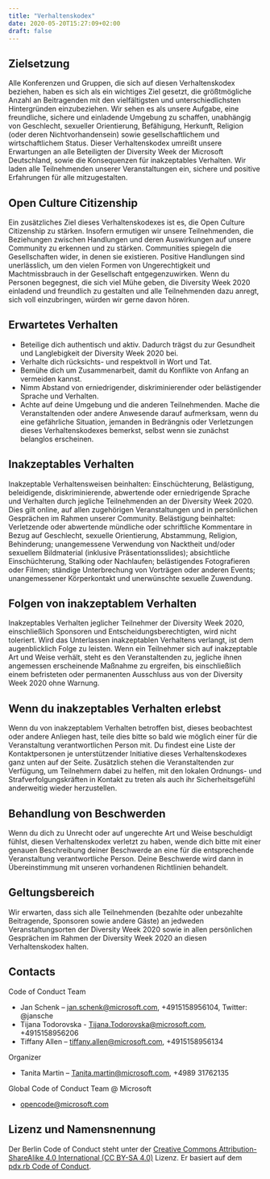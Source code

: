 ```yaml
---
title: "Verhaltenskodex"
date: 2020-05-20T15:27:09+02:00
draft: false
---
```


Zielsetzung
-----

Alle Konferenzen und Gruppen, die sich auf diesen Verhaltenskodex beziehen, haben es sich als ein wichtiges Ziel gesetzt, die größtmögliche Anzahl an Beitragenden mit den vielfältigsten und unterschiedlichsten Hintergründen einzubeziehen. Wir sehen es als unsere Aufgabe, eine freundliche, sichere und einladende Umgebung zu schaffen, unabhängig von Geschlecht, sexueller Orientierung, Befähigung, Herkunft, Religion (oder deren Nichtvorhandensein) sowie gesellschaftlichem und wirtschaftlichem Status. 
Dieser Verhaltenskodex umreißt unsere Erwartungen an alle Beteiligten der Diversity Week der Microsoft Deutschland, sowie die Konsequenzen für inakzeptables Verhalten. 
Wir laden alle Teilnehmenden unserer Veranstaltungen ein, sichere und positive Erfahrungen für alle mitzugestalten. 



Open Culture Citizenship
------------------------

Ein zusätzliches Ziel dieses Verhaltenskodexes ist es, die Open Culture 
Citizenship zu stärken. Insofern ermutigen wir unsere Teilnehmenden, die Beziehungen zwischen Handlungen und deren Auswirkungen auf unsere Community zu erkennen und zu stärken. 
Communities spiegeln die Gesellschaften wider, in denen sie existieren. 
Positive Handlungen sind unerlässlich, um den vielen Formen von Ungerechtigkeit und Machtmissbrauch in der Gesellschaft entgegenzuwirken. 
Wenn du Personen begegnest, die sich viel Mühe geben, die Diversity Week 2020 einladend und freundlich zu gestalten und alle Teilnehmenden dazu anregt, sich voll einzubringen, würden wir gerne davon hören.


Erwartetes Verhalten
--------------------

*	Beteilige dich authentisch und aktiv. Dadurch trägst du zur Gesundheit und Langlebigkeit der Diversity Week 2020 bei. 
*	Verhalte dich rücksichts- und respektvoll in Wort und Tat. 
*	Bemühe dich um Zusammenarbeit, damit du Konflikte von Anfang an vermeiden kannst. 
*	Nimm Abstand von erniedrigender, diskriminierender oder belästigender Sprache und Verhalten. 
*	Achte auf deine Umgebung und die anderen Teilnehmenden. Mache die Veranstaltenden oder andere Anwesende darauf aufmerksam, wenn du eine gefährliche Situation, jemanden in Bedrängnis oder Verletzungen dieses Verhaltenskodexes bemerkst, selbst wenn sie zunächst belanglos erscheinen. 



Inakzeptables Verhalten
-----------------------

Inakzeptable Verhaltensweisen beinhalten: Einschüchterung, Belästigung, beleidigende, diskriminierende, abwertende oder erniedrigende Sprache und Verhalten durch jegliche Teilnehmenden an der Diversity Week 2020. Dies gilt online, auf allen zugehörigen Veranstaltungen und in persönlichen Gesprächen im Rahmen unserer Community. 
Belästigung beinhaltet: Verletzende oder abwertende mündliche oder schriftliche Kommentare in Bezug auf Geschlecht, sexuelle Orientierung, Abstammung, Religion, Behinderung; unangemessene Verwendung von Nacktheit und/oder sexuellem Bildmaterial (inklusive Präsentationsslides); absichtliche Einschüchterung, Stalking oder Nachlaufen; belästigendes Fotografieren oder Filmen; ständige Unterbrechung von Vorträgen oder anderen Events; unangemessener Körperkontakt und unerwünschte sexuelle Zuwendung. 



Folgen von inakzeptablem Verhalten
----------------------------------

Inakzeptables Verhalten jeglicher Teilnehmer der Diversity Week 2020, einschließlich Sponsoren und Entscheidungsberechtigten, wird nicht toleriert. Wird das Unterlassen inakzeptablen Verhaltens verlangt, ist dem augenblicklich Folge zu leisten. 
Wenn ein Teilnehmer sich auf inakzeptable Art und Weise verhält, steht es den Veranstaltenden zu, jegliche ihnen angemessen erscheinende Maßnahme zu ergreifen, bis einschließlich einem befristeten oder permanenten Ausschluss aus von der Diversity Week 2020 ohne Warnung. 



Wenn du inakzeptables Verhalten erlebst
---------------------------------------

Wenn du von inakzeptablem Verhalten betroffen bist, dieses beobachtest oder andere Anliegen hast, teile dies bitte so bald wie möglich einer für die Veranstaltung verantwortlichen Person mit. Du findest eine Liste der Kontaktpersonen je unterstützender Initiative dieses Verhaltenskodexes ganz unten auf der Seite. Zusätzlich stehen die Veranstaltenden zur Verfügung, um Teilnehmern dabei zu helfen, mit den lokalen Ordnungs- und Strafverfolgungskräften in Kontakt zu treten als auch ihr Sicherheitsgefühl anderweitig wieder herzustellen.  


Behandlung von Beschwerden
--------------------------

Wenn du dich zu Unrecht oder auf ungerechte Art und Weise beschuldigt fühlst, diesen Verhaltenskodex verletzt zu haben, wende dich bitte mit einer genauen Beschreibung deiner Beschwerde an eine für die entsprechende Veranstaltung verantwortliche Person. Deine Beschwerde wird dann in Übereinstimmung mit unseren vorhandenen Richtlinien behandelt. 


Geltungsbereich
---------------

Wir erwarten, dass sich alle Teilnehmenden (bezahlte oder unbezahlte 
Beitragende, Sponsoren sowie andere Gäste) an jedweden 
Veranstaltungsorten der Diversity Week 2020 sowie in allen persönlichen Gesprächen im Rahmen der Diversity Week 2020 an diesen Verhaltenskodex halten. 


Contacts
--------

Code of Conduct Team 

*	Jan Schenk – jan.schenk@microsoft.com, +4915158956104, Twitter: @jansche
*	Tijana Todorovska - Tijana.Todorovska@microsoft.com, +4915158956206	 
*	Tiffany Allen – tiffany.allen@microsoft.com, +4915158956134	 	
 
Organizer 

*	Tanita Martin – Tanita.martin@microsoft.com, +4989 31762135 
 
Global Code of Conduct Team @ Microsoft

*	opencode@microsoft.com  


Lizenz und Namensnennung
------------------------

Der Berlin Code of Conduct steht unter der [Creative Commons Attribution-ShareAlike 4.0 International (CC BY-SA 4.0)](https://creativecommons.org/licenses/by-sa/4.0/) Lizenz. Er basiert auf dem [pdx.rb Code of Conduct](https://pdxruby.org/CONDUCT).


